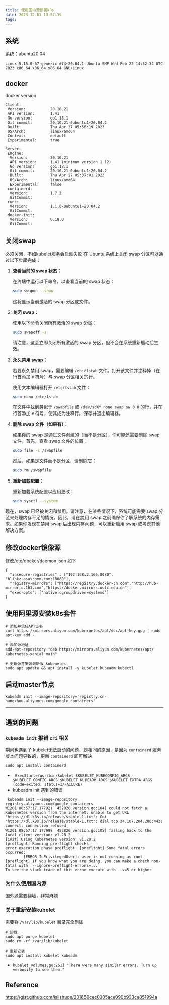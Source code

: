 ```yaml
---
title: 使用国内源部署k8s
date: 2023-12-01 13:57:39
tags:
---
```


## 系统
系统：ubuntu20.04
```
Linux 5.15.0-67-generic #74~20.04.1-Ubuntu SMP Wed Feb 22 14:52:34 UTC 2023 x86_64 x86_64 x86_64 GNU/Linux
```

## docker
docker version
```
Client:
 Version:           20.10.21
 API version:       1.41
 Go version:        go1.18.1
 Git commit:        20.10.21-0ubuntu1~20.04.2
 Built:             Thu Apr 27 05:56:19 2023
 OS/Arch:           linux/amd64
 Context:           default
 Experimental:      true

Server:
 Engine:
  Version:          20.10.21
  API version:      1.41 (minimum version 1.12)
  Go version:       go1.18.1
  Git commit:       20.10.21-0ubuntu1~20.04.2
  Built:            Thu Apr 27 05:37:01 2023
  OS/Arch:          linux/amd64
  Experimental:     false
 containerd:
  Version:          1.7.2
  GitCommit:
 runc:
  Version:          1.1.0-0ubuntu1~20.04.2
  GitCommit:
 docker-init:
  Version:          0.19.0
  GitCommit:
```
## 关闭swap
必须关闭，不如kubelet服务会启动失败
在 Ubuntu 系统上关闭 swap 分区可以通过以下步骤完成：

1. **查看当前的 swap 状态：**

   在终端中运行以下命令，以查看当前的 swap 状态：

   ```bash
   sudo swapon --show
   ```

   这将显示当前激活的 swap 分区或文件。

2. **关闭 swap：**

   使用以下命令关闭所有激活的 swap 分区：

   ```bash
   sudo swapoff -a
   ```

   请注意，这会立即关闭所有激活的 swap 分区，但不会在系统重新启动后生效。

3. **永久禁用 swap：**

   若要永久禁用 swap，需要编辑 `/etc/fstab` 文件。打开该文件并注释掉（在行首添加 `#` 符号）与 swap 分区相关的行。

   使用文本编辑器打开 `/etc/fstab` 文件：

   ```bash
   sudo nano /etc/fstab
   ```

   在文件中找到类似于 `/swapfile` 或 `/dev/sdXY none swap sw 0 0` 的行，并在行首添加 `#` 符号，使其成为注释行。保存并退出编辑器。

4. **删除 swap 文件（如果有）：**

   如果你的 swap 是通过文件创建的（而不是分区），你可能还需要删除 swap 文件。首先，查看 swap 文件的位置：

   ```bash
   sudo file -s /swapfile
   ```

   然后，如果是文件而不是分区，请删除它：

   ```bash
   sudo rm /swapfile
   ```

5. **重新加载配置：**

   重新加载系统配置以应用更改：

   ```bash
   sudo sysctl --system
   ```

现在，swap 已经被关闭和禁用。请注意，在某些情况下，系统可能需要 swap 分区来处理内存不足的情况。因此，请在禁用 swap 之前确保你了解系统的内存需求。如果你发现在禁用 swap 后出现内存问题，可以重新启用 swap 或考虑其他解决方案。

## 修改docker镜像源
修改/etc/docker/daemon.json 如下
```
{
  "insecure-registries" : ["192.168.2.166:8080", "blinkz.asuscomm.com:18080"],
  "registry-mirrors": ["https://registry.docker-cn.com","http://hub-mirror.c.163.com","https://docker.mirrors.ustc.edu.cn"],
  "exec-opts": ["native.cgroupdriver=systemd"]
}
```

## 使用阿里源安装k8s套件
```
# 添加并信任APT证书
curl https://mirrors.aliyun.com/kubernetes/apt/doc/apt-key.gpg | sudo apt-key add -

# 添加源地址
add-apt-repository "deb https://mirrors.aliyun.com/kubernetes/apt/ kubernetes-xenial main"

# 更新源并安装最新版 kubenetes
sudo apt update && apt install -y kubelet kubeadm kubectl
```

## 启动master节点
```
kubeadm init --image-repository='registry.cn-hangzhou.aliyuncs.com/google_containers'
```

----------------------------------

## 遇到的问题
### `kubeadm init` 报错 `cri` 相关
期间也遇到了 kubelet无法启动的问题，是相同的原因，是因为 `containerd` 服务版本问题导致的，更新 `containerd` 即可解决
```
sudo apt install containerd
```
* ` ExecStart=/usr/bin/kubelet $KUBELET_KUBECONFIG_ARGS $KUBELET_CONFIG_ARGS $KUBELET_KUBEADM_ARGS $KUBELET_EXTRA_ARGS (code=exited, status=1/FAILURE)`
* kubeadm init 遇到的错误
```
 kubeadm init --image-repository registry.aliyuncs.com/google_containers
W1201 08:57:17.177921  452826 version.go:104] could not fetch a Kubernetes version from the internet: unable to get URL "https://dl.k8s.io/release/stable-1.txt": Get "https://dl.k8s.io/release/stable-1.txt": dial tcp 34.107.204.206:443: connect: connection refused
W1201 08:57:17.177998  452826 version.go:105] falling back to the local client version: v1.28.2
[init] Using Kubernetes version: v1.28.2
[preflight] Running pre-flight checks
error execution phase preflight: [preflight] Some fatal errors occurred:
        [ERROR IsPrivilegedUser]: user is not running as root
[preflight] If you know what you are doing, you can make a check non-fatal with `--ignore-preflight-errors=...`
To see the stack trace of this error execute with --v=5 or higher
```

### 为什么使用国内源
国外源需要翻墙，非常麻烦

### 关于重新安装kubelet
需要将 `/var/lib/kubelet` 目录完全删除
```
# 卸载
sudo apt purge kubelet
sudo rm -rf /var/lib/kubelet

# 重新安装
sudo apt install kubelet kubeadm
```

* ` kubelet_volumes.go:261] "There were many similar errors. Turn up verbosity to see them." `


## Reference
https://gist.github.com/islishude/231659cec0305ace090b933ce851994a